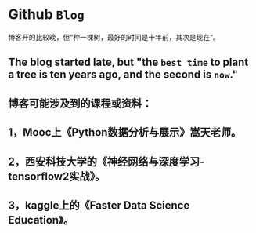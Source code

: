 Github `Blog`
==

博客开的比较晚，但“种一棵树，最好的时间是十年前，其次是现在”。


The blog started late, but "the `best time` to plant a tree is ten years ago, and the second is `now`."
-
博客可能涉及到的课程或资料：
-
1，Mooc上《Python数据分析与展示》嵩天老师。
-
2，西安科技大学的《神经网络与深度学习-tensorflow2实战》。
-
3，kaggle上的《Faster Data Science Education》。
-
